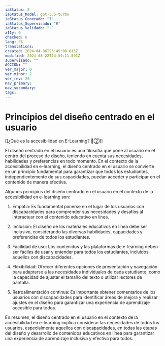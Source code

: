 ```yaml
---
iaStatus: 8
iaStatus_Model: gpt-3.5-turbo
iaStatus_Generado: "I"
iaStatus_Supervisado: "H"
iaStatus_Validado: "-"
a11y: 0
checked: 0
lang: ES
translations: 
created: 2024-04-06T23:49:00.613Z
modified: 2024-08-22T14:59:11.591Z
supervisado: ""
ACCION: ""
ver_major: 0
ver_minor: 2
ver_rev: 28
nav_primary: 
nav_secondary: 
tags:
---
```

# Principios del diseño centrado en el usuario

[[¿Qué es la accesibilidad en E-Learning? 🔴②]]

El diseño centrado en el usuario es una filosofía que pone al usuario en el centro del proceso de diseño, teniendo en cuenta sus necesidades, habilidades y preferencias en todo momento. En el contexto de la accesibilidad en e-learning, el diseño centrado en el usuario se convierte en un principio fundamental para garantizar que todos los estudiantes, independientemente de sus capacidades, puedan acceder y participar en el contenido de manera efectiva.

Algunos principios del diseño centrado en el usuario en el contexto de la accesibilidad en e-learning son:

1. Empatía: Es fundamental ponerse en el lugar de los usuarios con discapacidades para comprender sus necesidades y desafíos al interactuar con el contenido educativo en línea.

2. Inclusión: El diseño de los materiales educativos en línea debe ser inclusivo, considerando las diversas habilidades, capacidades y preferencias de todos los estudiantes.

3. Facilidad de uso: Los contenidos y las plataformas de e-learning deben ser fáciles de usar y entender para todos los estudiantes, incluidos aquellos con discapacidades.

4. Flexibilidad: Ofrecer diferentes opciones de presentación y navegación para adaptarse a las necesidades individuales de cada estudiante, como la capacidad de ajustar el tamaño del texto o utilizar lectores de pantalla.

5. Retroalimentación continua: Es importante obtener comentarios de los usuarios con discapacidades para identificar áreas de mejora y realizar ajustes en el diseño para garantizar una experiencia de aprendizaje accesible para todos.

En resumen, el diseño centrado en el usuario en el contexto de la accesibilidad en e-learning implica considerar las necesidades de todos los usuarios, especialmente aquellos con discapacidades, en todas las etapas del diseño y desarrollo de contenidos educativos en línea para garantizar una experiencia de aprendizaje inclusiva y efectiva para todos.

